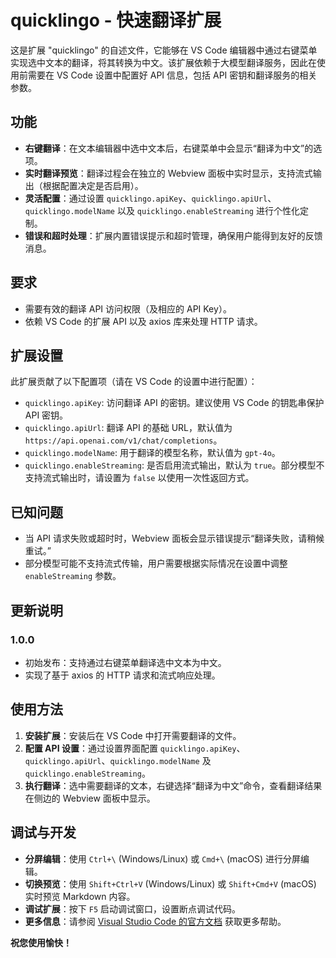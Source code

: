 # quicklingo - 快速翻译扩展

这是扩展 "quicklingo" 的自述文件，它能够在 VS Code 编辑器中通过右键菜单实现选中文本的翻译，将其转换为中文。该扩展依赖于大模型翻译服务，因此在使用前需要在 VS Code 设置中配置好 API 信息，包括 API 密钥和翻译服务的相关参数。

## 功能

- **右键翻译**：在文本编辑器中选中文本后，右键菜单中会显示“翻译为中文”的选项。
- **实时翻译预览**：翻译过程会在独立的 Webview 面板中实时显示，支持流式输出（根据配置决定是否启用）。
- **灵活配置**：通过设置 `quicklingo.apiKey`、`quicklingo.apiUrl`、`quicklingo.modelName` 以及 `quicklingo.enableStreaming` 进行个性化定制。
- **错误和超时处理**：扩展内置错误提示和超时管理，确保用户能得到友好的反馈消息。

## 要求

- 需要有效的翻译 API 访问权限（及相应的 API Key）。
- 依赖 VS Code 的扩展 API 以及 axios 库来处理 HTTP 请求。

## 扩展设置

此扩展贡献了以下配置项（请在 VS Code 的设置中进行配置）：

* `quicklingo.apiKey`: 访问翻译 API 的密钥。建议使用 VS Code 的钥匙串保护 API 密钥。
* `quicklingo.apiUrl`: 翻译 API 的基础 URL，默认值为 `https://api.openai.com/v1/chat/completions`。
* `quicklingo.modelName`: 用于翻译的模型名称，默认值为 `gpt-4o`。
* `quicklingo.enableStreaming`: 是否启用流式输出，默认为 `true`。部分模型不支持流式输出时，请设置为 `false` 以使用一次性返回方式。

## 已知问题

- 当 API 请求失败或超时时，Webview 面板会显示错误提示“翻译失败，请稍候重试。”
- 部分模型可能不支持流式传输，用户需要根据实际情况在设置中调整 `enableStreaming` 参数。

## 更新说明

### 1.0.0

- 初始发布：支持通过右键菜单翻译选中文本为中文。
- 实现了基于 axios 的 HTTP 请求和流式响应处理。

## 使用方法

1. **安装扩展**：安装后在 VS Code 中打开需要翻译的文件。
2. **配置 API 设置**：通过设置界面配置 `quicklingo.apiKey`、`quicklingo.apiUrl`、`quicklingo.modelName` 及 `quicklingo.enableStreaming`。
3. **执行翻译**：选中需要翻译的文本，右键选择“翻译为中文”命令，查看翻译结果在侧边的 Webview 面板中显示。

## 调试与开发

- **分屏编辑**：使用 `Ctrl+\` (Windows/Linux) 或 `Cmd+\` (macOS) 进行分屏编辑。
- **切换预览**：使用 `Shift+Ctrl+V` (Windows/Linux) 或 `Shift+Cmd+V` (macOS) 实时预览 Markdown 内容。
- **调试扩展**：按下 `F5` 启动调试窗口，设置断点调试代码。
- **更多信息**：请参阅 [Visual Studio Code 的官方文档](https://code.visualstudio.com/docs) 获取更多帮助。

**祝您使用愉快！**